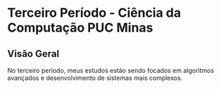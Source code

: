 # Terceiro Período - Ciência da Computação PUC Minas

## Visão Geral
No terceiro período, meus estudos estão sendo focados em algoritmos avançados e desenvolvimento de sistemas mais complexos.
